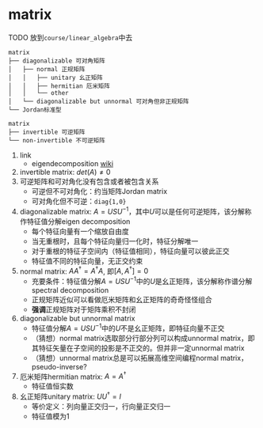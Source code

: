 # matrix

TODO 放到`course/linear_algebra`中去

```text
matrix
├── diagonalizable 可对角矩阵
│   ├── normal 正规矩阵
│   │   ├── unitary 幺正矩阵
│   │   ├── hermitian 厄米矩阵
│   │   └── other
│   └── diagonalizable but unnormal 可对角但非正规矩阵
└── Jordan标准型

matrix
├── invertible 可逆矩阵
└── non-invertible 不可逆矩阵
```

1. link
   * eigendecomposition [wiki](https://en.wikipedia.org/wiki/Eigendecomposition_of_a_matrix)
2. invertible matrix: $det(A)\ne 0$
3. 可逆矩阵和可对角化没有包含或者被包含关系
   * 可逆但不可对角化：约当矩阵Jordan matrix
   * 可对角化但不可逆：`diag{1,0}`
4. diagonalizable matrix: $A=USU^{-1}$，其中$U$可以是任何可逆矩阵，该分解称作特征值分解eigen decomposition
   * 每个特征向量有一个缩放自由度
   * 当无重根时，且每个特征向量归一化时，特征分解唯一
   * 对于重根的特征子空间内（特征值相同），特征向量可以彼此正交
   * 特征值不同的特征向量，无正交约束
5. normal matrix: $AA^\dagger=A^\dagger A$, 即$[A,A^\dagger]=0$
   * 充要条件：特征值分解$A=USU^{-1}$中的$U$是幺正矩阵，该分解称作谱分解spectral decomposition
   * 正规矩阵近似可以看做厄米矩阵和幺正矩阵的奇奇怪怪组合
   * **强调**正规矩阵对于矩阵乘积不封闭
6. diagonalizable but unnormal matrix
   * 特征值分解$A=USU^{-1}$中的$U$不是幺正矩阵，即特征向量不正交
   * （猜想）normal matrix选取部分行部分列可以构成unnormal matrix，即其特征矢量在子空间的投影是不正交的。但并非一定unnormal matrix
   * （猜想）unnormal matrix总是可以拓展高维空间编程normal matrix，pseudo-inverse?
7. 厄米矩阵hermitian matrix: $A=A^\dagger$
   * 特征值恒实数
8. 幺正矩阵unitary matrix: $UU^\dagger=I$
   * 等价定义：列向量正交归一，行向量正交归一
   * 特征值模为1
